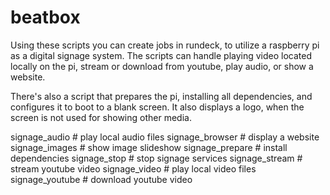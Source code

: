 # beatbox
Using these scripts you can create jobs in rundeck, to utilize a raspberry pi as a digital signage system. The scripts can handle playing video located locally on the pi, stream or download from youtube, play audio, or show a website.

There's also a script that prepares the pi, installing all dependencies, and configures it to boot to a blank screen. It also displays a logo, when the screen is not used for showing other media.

signage_audio   # play local audio files
signage_browser # display a website
signage_images  # show image slideshow
signage_prepare # install dependencies
signage_stop    # stop signage services
signage_stream  # stream youtube video
signage_video   # play local video files
signage_youtube # download youtube video
